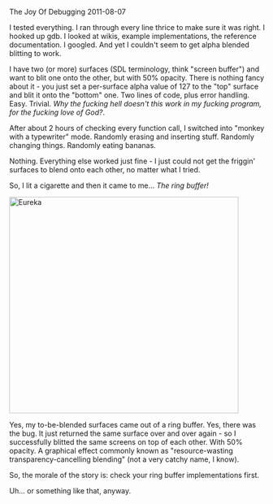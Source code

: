 The Joy Of Debugging
2011-08-07

<p>I tested everything. I ran through every line thrice to make sure it was right. I hooked up gdb. I looked at wikis, example implementations, the reference documentation. I googled. And yet I couldn't seem to get alpha blended blitting to work.</p>

<p>I have two (or more) surfaces (SDL terminology, think "screen buffer") and want to blit one onto the other, but with 50% opacity. There is nothing fancy about it - you just set a per-surface alpha value of 127 to the "top" surface and blit it onto the "bottom" one. Two lines of code, plus error handling. Easy. Trivial. <em>Why the fucking hell doesn't this work in my fucking program, for the fucking love of God?</em>.</p>

<p>After about 2 hours of checking every function call, I switched into "monkey with a typewriter" mode. Randomly erasing and inserting stuff. Randomly changing things. Randomly eating bananas.</p>

<p>Nothing. Everything else worked just fine - I just could not get the friggin' surfaces to blend onto each other, no matter what I tried.</p>

<p>So, I lit a cigarette and then it came to me... <em>The ring buffer!</em></p>

<p><img class="size-full wp-image-495 " title="Eureka" src="http://r-wos.org/media/image_2.png" alt="Eureka" width="451" height="426" /></p>

<p>Yes, my to-be-blended surfaces came out of a ring buffer. Yes, there was the bug. It just returned the same surface over and over again - so I successfully blitted the same screens on top of each other. With 50% opacity. A graphical effect commonly known as "resource-wasting transparency-cancelling blending" (not a very catchy name, I know).</p>

<p>So, the morale of the story is: check your ring buffer implementations first.</p>

<p>Uh... or something like that, anyway.</p>

<p> </p>
